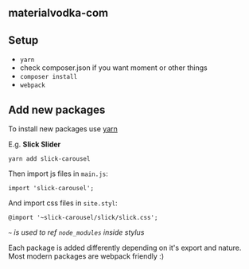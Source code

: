 materialvodka-com
---

## Setup

- `yarn`
- check composer.json if you want moment or other things
- `composer install`
- `webpack`

## Add new packages

To install new packages use [yarn](https://yarnpkg.com/en/)

E.g. **Slick Slider**

```
yarn add slick-carousel
```

Then import js files in `main.js`:

```
import 'slick-carousel';

```

And import css files in `site.styl`:

```
@import '~slick-carousel/slick/slick.css';
```

*`~` is used to ref `node_modules` inside stylus*

Each package is added differently depending on it's export and nature. Most modern packages are webpack friendly :)
